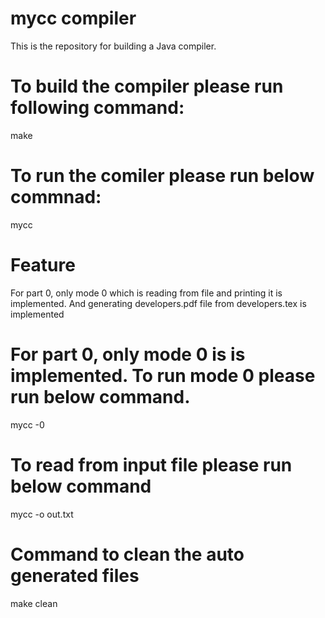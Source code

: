 # mycc compiler
This is the repository for building a Java compiler.
# To build the compiler please run following command:
make
# To run the comiler please run below commnad:
mycc
# Feature
For part 0, only mode 0 which is reading from file and printing it is implemented.
And generating developers.pdf file from developers.tex is implemented
# For part 0, only mode 0 is is implemented. To run mode 0 please run below command.
mycc -0
# To read from input file please run below command
mycc -o out.txt
# Command to clean the auto generated files
make clean
